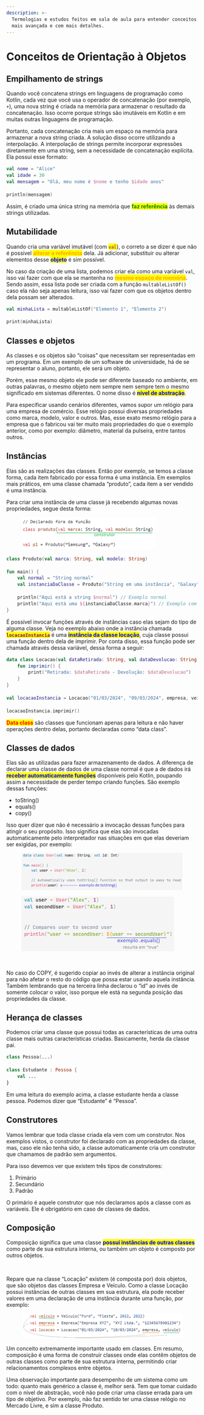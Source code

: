 ```yaml
---
description: >-
  Termologias e estudos feitos em sala de aula para entender conceitos de forma
  mais avançada e com mais detalhes.
---
```


# Conceitos de Orientação à Objetos

## Empilhamento de strings

Quando você concatena strings em linguagens de programação como Kotlin, cada vez que você usa o operador de concatenação (por exemplo, `+`), uma nova string é criada na memória para armazenar o resultado da concatenação. Isso ocorre porque strings são imutáveis em Kotlin e em muitas outras linguagens de programação.

Portanto, cada concatenação cria mais um espaço na memória para armazenar a nova string criada. A solução disso ocorre utilizando a interpolação. A interpolação de strings permite incorporar expressões diretamente em uma string, sem a necessidade de concatenação explícita. Ela possui esse formato:

```kotlin
val nome = "Alice"
val idade = 30
val mensagem = "Olá, meu nome é $nome e tenho $idade anos"

println(mensagem)
```

Assim, é criado uma única string na memória que <mark style="color:green;">**faz referência**</mark> às demais strings utilizadas.



## Mutabilidade

Quando cria uma variável imutável (com <mark style="color:purple;">`val`</mark>), o correto a se dizer é que não é possível <mark style="color:orange;">**alterar a referência**</mark> dela. Já adicionar, substituir ou alterar elementos desse <mark style="color:blue;">**objeto**</mark> é sim possível.

No caso da criação de uma lista, podemos criar ela como uma variável `val`, isso vai fazer com que ela se mantenha no <mark style="color:orange;">**mesmo espaço de memória**</mark>. Sendo assim, essa lista pode ser criada com a função `multableListOf()` caso ela não seja apenas leitura, isso vai fazer com que os objetos dentro dela possam ser alterados.

```kotlin
val minhaLista = multableListOf("Elemento 1", "Elemento 2")

print(minhaLista)
```



## Classes e objetos

As classes e os objetos são “coisas” que necessitam ser representadas em um programa. Em um exemplo de um software de universidade, há de se representar o aluno, portanto, ele será um objeto.

Porém, esse mesmo objeto ele pode ser diferente baseado no ambiente, em outras palavras, o mesmo objeto nem sempre nem sempre tem o mesmo significado em sistemas diferentes. O nome disso é <mark style="color:blue;">**nível de abstração**</mark>.

Para especificar usando cenários diferentes, vamos supor um relógio para uma empresa de comércio. Esse relógio possui diversas propriedades como marca, modelo, valor e outros. Mas, esse exato mesmo relógio para a empresa que o fabricou vai ter muito mais propriedades do que o exemplo anterior, como por exemplo: diâmetro, material da pulseira, entre tantos outros.



## Instâncias

Elas são as realizações das classes. Então por exemplo, se temos a classe forma, cada item fabricado por essa forma é uma instância. Em exemplos mais práticos, em uma classe chamada “produto”, cada item a ser vendido é uma instância.

Para criar uma instância de uma classe já recebendo algumas novas propriedades, segue desta forma:

<figure><img src="../../.gitbook/assets/construtor de uma classe.png" alt=""><figcaption></figcaption></figure>

```kotlin
class Produto(val marca: String, val modelo: String)

fun main() {
    val normal = "String normal"
    val instanciaDaClasse = Produto("String em uma instância", "Galaxy")
    
    println("Aqui está a string $normal") // Exemplo normal
    println("Aqui está uma ${instanciaDaClasse.marca}") // Exemplo com instância
}
```

É possível invocar funções através de instâncias caso elas sejam do tipo de alguma classe. Veja no exemplo abaixo onde a instância chamada <mark style="color:purple;">**`locacaoInstancia`**</mark> é uma <mark style="color:blue;">**instância da classe locação**</mark>, cuja classe possui uma função dentro dela de imprimir. Por conta disso, essa função pode ser chamada através dessa variável, dessa forma a seguir:

```kotlin
data class Locacao(val dataRetirada: String, val dataDevolucao: String) {
    fun imprimir() {
        print("Retirada: $dataRetirada - Devolução: $dataDevolucao")
    }
}

val locacaoInstancia = Locacao("01/03/2024", "09/03/2024", empresa, veiculo)

locacaoInstancia.imprimir()
```

<mark style="color:red;">**Data class**</mark> são classes que funcionam apenas para leitura e não haver operações dentro delas, portanto declaradas como “data class”.



## Classes de dados

Elas são as utilizadas para fazer armazenamento de dados. A diferença de declarar uma classe de dados de uma classe normal é que a de dados irá <mark style="color:blue;">**receber automaticamente funções**</mark> disponíveis pelo Kotlin, poupando assim a necessidade de perder tempo criando funções. São exemplo dessas funções:

* toString()
* equals()
* copy()

Isso quer dizer que não é necessário a invocação dessas funções para atingir o seu propósito. Isso significa que elas são invocadas automaticamente pelo interpretador nas situações em que elas deveriam ser exigidas, por exemplo:

<figure><img src="../../.gitbook/assets/instanciacao de classe.png" alt=""><figcaption></figcaption></figure>

<figure><img src="../../.gitbook/assets/metodo equals (1).png" alt=""><figcaption></figcaption></figure>

<figure><img src="../../.gitbook/assets/métodos herdados de data class.png" alt=""><figcaption></figcaption></figure>

No caso do COPY, é sugerido copiar ao invés de alterar a instância original para não afetar o resto do código que possa estar usando aquela instância. Também lembrando que na terceira linha declarou o “id” ao invés de somente colocar o valor, isso porque ele está na segunda posição das propriedades da classe.



## Herança de classes

Podemos criar uma classe que possui todas as características de uma outra classe mais outras características criadas. Basicamente, herda da classe pai.

```kotlin
class Pessoa(...)

class Estudante : Pessoa {
    val ...
}
```

Em uma leitura do exemplo acima, a classe estudante herda a classe pessoa. Podemos dizer que “Estudante” é “Pessoa”.



## Construtores

Vamos lembrar que toda classe criada ela vem com um construtor. Nos exemplos vistos, o construtor foi declarado com as propriedades da classe, mas, caso ele não tenha sido, a classe automaticamente cria um construtor que chamamos de padrão sem argumentos.

Para isso devemos ver que existem três tipos de construtores:

1. Primário
2. Secundário
3. Padrão

O primário é aquele construtor que nós declaramos após a classe com as variáveis. Ele é obrigatório em caso de classes de dados.



## Composição

Composição significa que uma classe <mark style="color:blue;">**possui instâncias de outras classes**</mark> como parte de sua estrutura interna, ou também um objeto é composto por outros objetos.

<figure><img src="../../.gitbook/assets/heranças de classes.png" alt=""><figcaption></figcaption></figure>

Repare que na classe “Locação” existem (é composta por) dois objetos, que são objetos das classes Empresa e Veículo. Como a classe Locação possui instâncias de outras classes em sua estrutura, ela pode receber valores em uma declaração de uma instância durante uma função, por exemplo:

<figure><img src="../../.gitbook/assets/instanciação com herança de classes.png" alt=""><figcaption></figcaption></figure>

Um conceito extremamente importante usado em classes. Em resumo, composição é uma forma de construir classes onde elas contêm objetos de outras classes como parte de sua estrutura interna, permitindo criar relacionamentos complexos entre objetos.

Uma observação importante para desempenho de um sistema como um todo: quanto mais genérico a classe é, melhor será. Tem que tomar cuidado com o nível de abstração, você não pode criar uma classe errada para um tipo de objetivo. Por exemplo, não faz sentido ter uma classe relógio no Mercado Livre, e sim a classe Produto.
